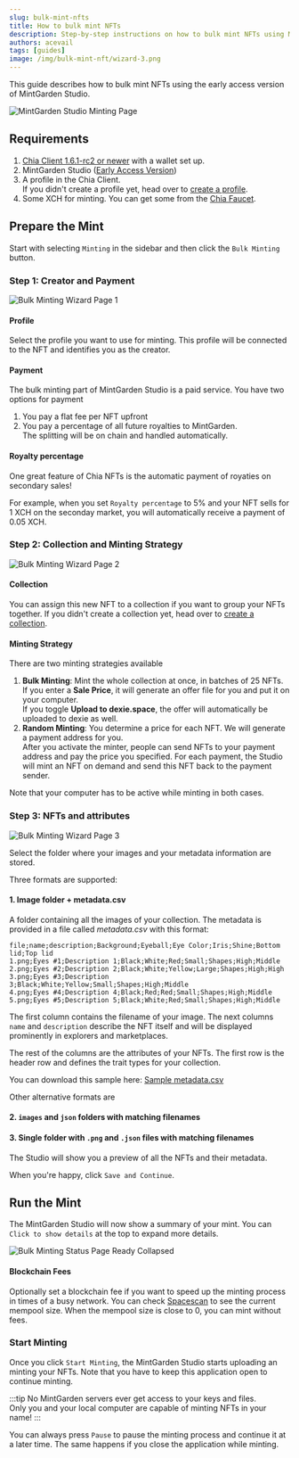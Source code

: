 ```yaml
---
slug: bulk-mint-nfts
title: How to bulk mint NFTs
description: Step-by-step instructions on how to bulk mint NFTs using MintGarden Studio.
authors: acevail
tags: [guides]
image: /img/bulk-mint-nft/wizard-3.png
---
```


This guide describes how to bulk mint NFTs using the early access version
of MintGarden Studio.

![MintGarden Studio Minting Page](/img/bulk-mint-nft/wizard-3.png)

<!--truncate-->

## Requirements

1. [Chia Client 1.6.1-rc2 or newer](https://github.com/Chia-Network/chia-blockchain/releases) with a wallet set up.
2. MintGarden Studio ([Early Access Version](https://mintgarden.io/mint))
3. A profile in the Chia Client. <br/> If you didn't create a profile yet, head over
   to [create a profile](/mintgarden-studio/create-a-profile).
4. Some XCH for minting. You can get some from the [Chia Faucet](https://faucet.chia.net/).

## Prepare the Mint

Start with selecting `Minting` in the sidebar and then click the `Bulk Minting` button.

### Step 1: Creator and Payment

![Bulk Minting Wizard Page 1](/img/bulk-mint-nft/wizard-1.png)

#### Profile

Select the profile you want to use for minting. This profile will be connected to the NFT and identifies you as the
creator.

#### Payment

The bulk minting part of MintGarden Studio is a paid service. You have two options for payment

1. You pay a flat fee per NFT upfront
2. You pay a percentage of all future royalties to MintGarden.  
   The splitting will be on chain and handled automatically.

#### Royalty percentage

One great feature of Chia NFTs is the automatic payment of royaties on secondary sales!

For example, when you set `Royalty percentage` to 5% and your NFT sells for 1 XCH on the seconday market, you will
automatically receive a payment of 0.05 XCH.

### Step 2: Collection and Minting Strategy

![Bulk Minting Wizard Page 2](/img/bulk-mint-nft/wizard-2-bulk.png)

#### Collection

You can assign this new NFT to a collection if you want to group your NFTs together.
If you didn't create a collection yet, head over to [create a collection](/mintgarden-studio/create-a-collection).

#### Minting Strategy

There are two minting strategies available

1. **Bulk Minting**: Mint the whole collection at once, in batches of 25 NFTs.   
  If you enter a **Sale Price**, it will generate an offer file for you and put it on your computer.  
  If you toggle **Upload to dexie.space**, the offer will automatically be uploaded to dexie as well.
2. **Random Minting**: You determine a price for each NFT. We will generate a payment address for you.   
  After you activate the minter, people can send NFTs to your payment address and pay the price you specified.
  For each payment, the Studio will mint an NFT on demand and send this NFT back to the payment sender.

Note that your computer has to be active while minting in both cases.

### Step 3: NFTs and attributes

![Bulk Minting Wizard Page 3](/img/bulk-mint-nft/wizard-3.png)

Select the folder where your images and your metadata information are stored.

Three formats are supported:

#### 1. Image folder + metadata.csv

A folder containing all the images of your collection. The metadata is provided in a file called *metadata.csv* with
   this format:

```csv
file;name;description;Background;Eyeball;Eye Color;Iris;Shine;Bottom lid;Top lid
1.png;Eyes #1;Description 1;Black;White;Red;Small;Shapes;High;Middle
2.png;Eyes #2;Description 2;Black;White;Yellow;Large;Shapes;High;High
3.png;Eyes #3;Description 3;Black;White;Yellow;Small;Shapes;High;Middle
4.png;Eyes #4;Description 4;Black;Red;Red;Small;Shapes;High;Middle
5.png;Eyes #5;Description 5;Black;White;Red;Small;Shapes;High;Middle
```

The first column contains the filename of your image. The next columns `name` and `description` describe the NFT itself and will be displayed prominently in explorers and marketplaces.

The rest of the columns are the attributes of your NFTs. The first row is the header row and defines the trait types for your collection.

You can download this sample here: <a target="_blank" href='/assets/metadata.csv'>Sample metadata.csv</a>

Other alternative formats are

#### 2. `images` and `json` folders with matching filenames
#### 3.  Single folder with `.png` and `.json` files with matching filenames
    
The Studio will show you a preview of all the NFTs and their metadata.

When you're happy, click `Save and Continue`.

## Run the Mint

The MintGarden Studio will now show a summary of your mint. You can `Click to show details` at the top to expand more details.

![Bulk Minting Status Page Ready Collapsed](/img/bulk-mint-nft/mint-status-ready-collapsed.png)

#### Blockchain Fees

Optionally set a blockchain fee if you want to speed up the minting process in times of a busy network.
You can check [Spacescan](https://www.spacescan.io/xch/insight/mempool-size) to see the current mempool size.
When the mempool size is close to 0, you can mint without fees.

### Start Minting

Once you click `Start Minting`, the MintGarden Studio starts uploading an minting your NFTs. Note that you have to keep this application open to continue minting.

:::tip
No MintGarden servers ever get access to your keys and files.  
Only you and your local computer are capable of minting NFTs in your name!
:::

You can always press `Pause` to pause the minting process and continue it at a later time.
The same happens if you close the application while minting.